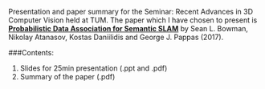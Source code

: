 Presentation and paper summary for the Seminar: Recent Advances in 3D Computer Vision held at TUM. The paper which I have chosen to present is [__Probabilistic Data Association for Semantic SLAM__](https://www.cis.upenn.edu/~kostas/mypub.dir/bowman17icra.pdf) by Sean L. Bowman, Nikolay Atanasov, Kostas Daniilidis and George J. Pappas (2017).

###Contents:
1. Slides for 25min presentation (.ppt and .pdf)
2. Summary of the paper (.pdf)